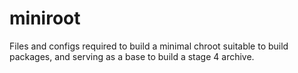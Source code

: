 # miniroot

Files and configs required to build a minimal chroot suitable to build
packages, and serving as a base to build a stage 4 archive.
